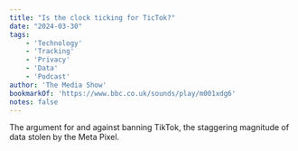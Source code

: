 ```yaml
---
title: "Is the clock ticking for TicTok?"
date: "2024-03-30"
tags:
    - 'Technology'
    - 'Tracking'
    - 'Privacy'
    - 'Data'
    - 'Podcast'
author: 'The Media Show'
bookmarkOf: 'https://www.bbc.co.uk/sounds/play/m001xdg6'
notes: false
---
```


The argument for and against banning TikTok, the staggering magnitude of data stolen by the Meta Pixel.
